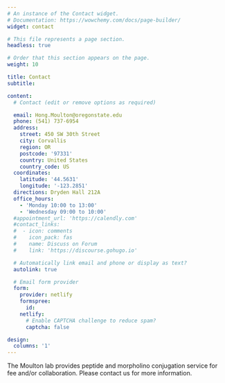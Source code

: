 ```yaml
---
# An instance of the Contact widget.
# Documentation: https://wowchemy.com/docs/page-builder/
widget: contact

# This file represents a page section.
headless: true

# Order that this section appears on the page.
weight: 10

title: Contact
subtitle:

content:
  # Contact (edit or remove options as required)

  email: Hong.Moulton@oregonstate.edu
  phone: (541) 737-6954
  address:
    street: 450 SW 30th Street
    city: Corvallis
    region: OR
    postcode: '97331'
    country: United States
    country_code: US
  coordinates:
    latitude: '44.5631'
    longitude: '-123.2851'
  directions: Dryden Hall 212A
  office_hours:
    - 'Monday 10:00 to 13:00'
    - 'Wednesday 09:00 to 10:00'
  #appointment_url: 'https://calendly.com'
  #contact_links:
  #  - icon: comments
  #    icon_pack: fas
  #    name: Discuss on Forum
  #    link: 'https://discourse.gohugo.io'

  # Automatically link email and phone or display as text?
  autolink: true

  # Email form provider
  form:
    provider: netlify
    formspree:
      id:
    netlify:
      # Enable CAPTCHA challenge to reduce spam?
      captcha: false

design:
  columns: '1'
---
```

The Moulton lab provides peptide and morpholino conjugation service for fee and/or collaboration.
Please contact us for more information.

